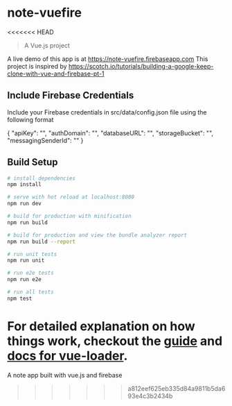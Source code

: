# note-vuefire
<<<<<<< HEAD

> A Vue.js project


A live demo of this app is at https://note-vuefire.firebaseapp.com
This project is inspired by https://scotch.io/tutorials/building-a-google-keep-clone-with-vue-and-firebase-pt-1



## Include Firebase Credentials
Include your Firebase credentials in src/data/config.json file using the following format

{
    "apiKey": "",
    "authDomain": "",
    "databaseURL": "",
    "storageBucket": "",
    "messagingSenderId": ""
}



## Build Setup

``` bash
# install dependencies
npm install

# serve with hot reload at localhost:8080
npm run dev

# build for production with minification
npm run build

# build for production and view the bundle analyzer report
npm run build --report

# run unit tests
npm run unit

# run e2e tests
npm run e2e

# run all tests
npm test
```

For detailed explanation on how things work, checkout the [guide](http://vuejs-templates.github.io/webpack/) and [docs for vue-loader](http://vuejs.github.io/vue-loader).
=======
A note app built with vue.js and firebase
>>>>>>> a812eef625eb335d84a9811b5da693e4c3b2434b

